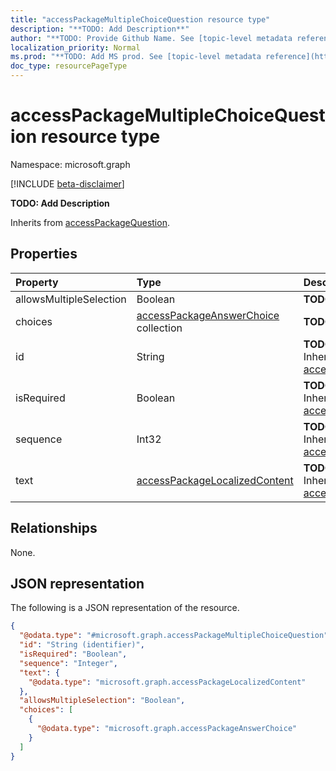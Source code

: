 ```yaml
---
title: "accessPackageMultipleChoiceQuestion resource type"
description: "**TODO: Add Description**"
author: "**TODO: Provide Github Name. See [topic-level metadata reference](https://msgo.azurewebsites.net/add/document/guidelines/metadata.html#topic-level-metadata)**"
localization_priority: Normal
ms.prod: "**TODO: Add MS prod. See [topic-level metadata reference](https://msgo.azurewebsites.net/add/document/guidelines/metadata.html#topic-level-metadata)**"
doc_type: resourcePageType
---
```


# accessPackageMultipleChoiceQuestion resource type

Namespace: microsoft.graph

[!INCLUDE [beta-disclaimer](../../includes/beta-disclaimer.md)]

**TODO: Add Description**


Inherits from [accessPackageQuestion](../resources/accesspackagequestion.md).

## Properties
|Property|Type|Description|
|:---|:---|:---|
|allowsMultipleSelection|Boolean|**TODO: Add Description**|
|choices|[accessPackageAnswerChoice](../resources/accesspackageanswerchoice.md) collection|**TODO: Add Description**|
|id|String|**TODO: Add Description** Inherited from [accessPackageQuestion](../resources/accesspackagequestion.md).|
|isRequired|Boolean|**TODO: Add Description** Inherited from [accessPackageQuestion](../resources/accesspackagequestion.md).|
|sequence|Int32|**TODO: Add Description** Inherited from [accessPackageQuestion](../resources/accesspackagequestion.md).|
|text|[accessPackageLocalizedContent](../resources/accesspackagelocalizedcontent.md)|**TODO: Add Description** Inherited from [accessPackageQuestion](../resources/accesspackagequestion.md).|

## Relationships
None.

## JSON representation
The following is a JSON representation of the resource.
<!-- {
  "blockType": "resource",
  "@odata.type": "microsoft.graph.accessPackageMultipleChoiceQuestion"
}
-->
``` json
{
  "@odata.type": "#microsoft.graph.accessPackageMultipleChoiceQuestion",
  "id": "String (identifier)",
  "isRequired": "Boolean",
  "sequence": "Integer",
  "text": {
    "@odata.type": "microsoft.graph.accessPackageLocalizedContent"
  },
  "allowsMultipleSelection": "Boolean",
  "choices": [
    {
      "@odata.type": "microsoft.graph.accessPackageAnswerChoice"
    }
  ]
}
```

